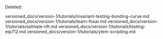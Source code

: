 Deleted:

versioned_docs/version-1/tutorials/invariant-testing-bonding-curve.md
versioned_docs/version-1/tutorials/learn-foxar.md
versioned_docs/version-1/tutorials/solmate-nft.md
versioned_docs/version-1/tutorials/testing-eip712.md
versioned_docs/version-1/tutorials/ylem-scripting.md
